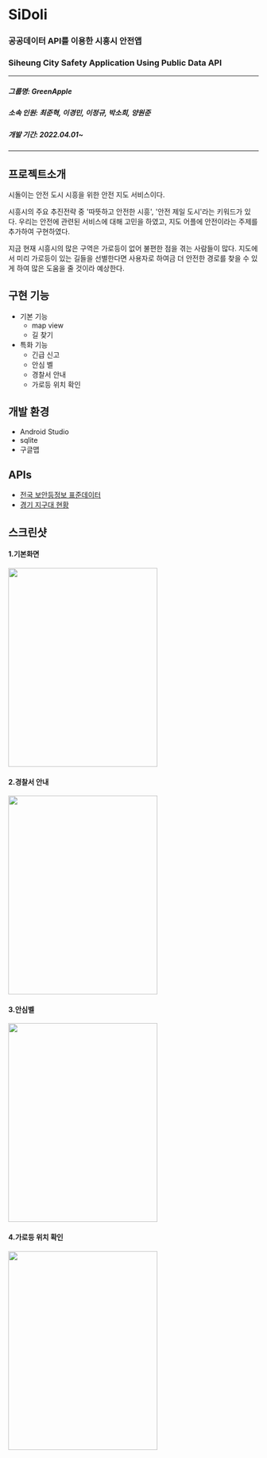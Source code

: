 # SiDoli  
### 공공데이터 API를 이용한 시흥시 안전앱  
### Siheung City Safety Application Using Public Data API 

***
  
##### 그룹명: GreenApple
##### 소속 인원: 최준혁, 이경민, 이정규, 박소희, 양원준  
##### 개발 기간: 2022.04.01~  

***
  
## 프로젝트소개
시돌이는 안전 도시 시흥을 위한 안전 지도 서비스이다.

시흥시의 주요 추진전략 중 '따뜻하고 안전한 시흥', '안전 제일 도시'라는 키워드가 있다.
우리는 안전에 관련된 서비스에 대해 고민을 하였고, 지도 어플에 안전이라는 주제를 추가하여 구현하였다.

지금 현재 시흥시의 많은 구역은 가로등이 없어 불편한 점을 겪는 사람들이 많다.
지도에서 미리 가로등이 있는 길들을 선별한다면 사용자로 하여금 더 안전한 경로를 찾을 수 있게 하여 많은 도움을 줄 것이라 예상한다.

## 구현 기능  
* 기본 기능  
  - map view
  - 길 찾기
* 특화 기능
  - 긴급 신고
  - 안심 벨
  - 경찰서 안내
  - 가로등 위치 확인   

## 개발 환경
* Android Studio 
* sqlite
* 구글맵

## APIs
* [전국 보안등정보 표준데이터](https://www.data.go.kr/tcs/dss/selectApiDataDetailView.do?publicDataPk=15017320)  
* [경기 지구대 현황](https://data.gg.go.kr/portal/data/service/selectServicePage.do?page=1&rows=10&sortColumn=&sortDirection=&infId=DQ2I0RA86JC3Z2M9Q8RZ17985111&infSeq=1&order=&loc=&searchWord=%EC%A7%80%EA%B5%AC%EB%8C%80)
  
## 스크린샷
#### 1.기본화면
<img src="https://user-images.githubusercontent.com/102780846/173476448-5c672a80-2fcd-4c8a-a855-633127bb7be1.png" width="300" height="400">

#### 2.경찰서 안내
<img src="https://user-images.githubusercontent.com/102780846/173482947-d52493a5-1a9d-41ce-8046-eae6f1003ddd.png" width="300" height="400">

#### 3.안심벨
<img src="https://user-images.githubusercontent.com/102780846/173483117-195d8327-1c39-4e62-bdef-7b3175a4c420.png" width="300" height="400">

#### 4.가로등 위치 확인
<img src="https://user-images.githubusercontent.com/102780846/173483274-7ce8741b-2601-45f8-abc0-3beb978ba39f.png" width="300" height="400">

